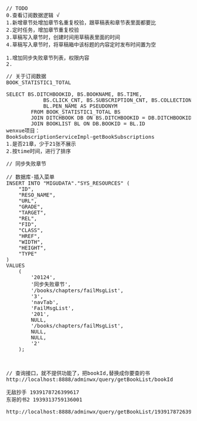 <pre>
// TODO
0.查看订阅数据逻辑 √
1.新增章节处增加章节名重复校验，跟草稿表和章节表里面都要比
2.定时任务，增加章节重复校验
3.草稿写入章节时，创建时间用草稿表里面的时间
4.草稿写入章节时，将草稿箱中该标题的内容定时发布时间置为空

1.增加同步失败章节列表，权限内容
2.
</pre>

<pre>
// 关于订阅数据
BOOK_STATISTIC1_TOTAL

SELECT BS.DITCHBOOKID, BS.BOOKNAME, BS.TIME,
            BS.CLICK_CNT, BS.SUBSCRIPTION_CNT, BS.COLLECTION_CNT,
            BL.PEN_NAME AS PSEUDONYM
        FROM BOOK_STATISTIC1_TOTAL BS
        JOIN DITCHBOOK DB ON BS.DITCHBOOKID = DB.DITCHBOOKID
        JOIN BOOKLIST BL ON DB.BOOKID = BL.ID
wenxue项目：
BookSubscriptionServiceImpl-getBookSubscriptions
1.是否21章，少于21张不展示
2.按time时间，进行了排序
</pre>

<pre>
// 同步失败章节

// 数据库-插入菜单
INSERT INTO "MIGUDATA"."SYS_RESOURCES" (
	"ID",
	"RESO_NAME",
	"URL",
	"GRADE",
	"TARGET",
	"REL",
	"FID",
	"CLASS",
	"HREF",
	"WIDTH",
	"HEIGHT",
	"TYPE"
)
VALUES
	(
		'20124',
		'同步失败章节',
		'/books/chapters/failMsgList',
		'3',
		'navTab',
		'FailMsgList',
		'201',
		NULL,
		'/books/chapters/failMsgList',
		NULL,
		NULL,
		'2'
	);


</pre>

<pre>
// 查询接口，就不提供功能了，把bookId,替换成你要查的书
http://localhost:8888/adminwx/query/getBookList/bookId

无敌抄手 1939178726399617
东哥的书2 1939313759136001

http://localhost:8888/adminwx/query/getBookList/1939178726399617
</pre>